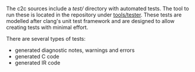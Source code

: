 
The c2c sources include a *test/* directory with automated tests. The tool to run
these is located in the repository under
[tools/tester](https://github.com/c2lang/c2c_native/tree/master/tools/tester).
These tests are modelled after clang's unit test framework
and are designed to allow creating tests with minimal effort.

There are several types of tests:

* generated diagnostic notes, warnings and errors
* generated C code
* generated IR code
